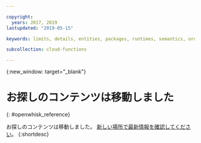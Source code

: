 ```yaml
---

copyright:
  years: 2017, 2019
lastupdated: "2019-05-15"

keywords: limits, details, entities, packages, runtimes, semantics, ordering actions

subcollection: cloud-functions

---
```


{:new_window: target="_blank"}
# お探しのコンテンツは移動しました
{: #openwhisk_reference}

お探しのコンテンツは移動しました。 [新しい場所で最新情報を確認してください](/docs/openwhisk?topic=cloud-functions-limits)。
{:shortdesc}
